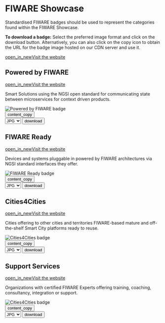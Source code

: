 <div id="social-meta">
<meta property="og:title" content="Guidelines for the usage of FIWARE logos and visual identity" />
<meta property="og:description" content="These guidelines help you to use best our FIWARE brand assets." />
<meta property="og:type" content="documentation" />
<meta property="og:url" content="https://fiware-brand-guide.readthedocs.org" />
<meta property="og:image" content="https://www.fiware.org/wp-content/uploads/FF_Banner_General.png" />
<meta name="twitter:card" content="summary_large_image">
<meta name="twitter:site" content="@FIWARE">
<meta name="twitter:title" content="Guidelines for the usage of FIWARE logos and visual identity">
<meta name="twitter:description" content="These guidelines help you to use best our FIWARE brand assets.">
<meta name="twitter:image" content="https://www.fiware.org/wp-content/uploads/FF_Banner_General.png">
</div>

# FIWARE Showcase

Standardised FIWARE badges should be used to represent the categories found within the FIWARE Showcase.

**To download a badge:** Select the preferred image format and click on the download button. Alternatively, you can also click on the copy icon to obtain the URL for the badge image hosted on our CDN server and use it.

<div class="primary-btn">
    <a href="#" target="_blank"><span class="material-symbols-outlined">open_in_new</span>Visit the website</a>
</div>

## Powered by FIWARE

<div class="secondary-btn">
    <a href="https://www.fiware.org/marketplace/svg/powered-by-fiware/" target="_blank"><span class="material-symbols-outlined">open_in_new</span>Visit the website</a>
</div>

<p class="description">Smart Solutions using the NGSI open standard for communicating state between microservices for context driven products.</p>

<div class="badges-container">
    <div class="badge-container">
        <img class="badge" src="https://www.fiware.org/custom/brand-guide/img/badges/marketplace/svg/powered-by-fiware.svg" alt="Powered by FIWARE badge" onContextMenu="return false;">
        <div class="dwl-container">
            <button class="copy" data-clipboard-text="https://www.fiware.org/custom/brand-guide/img/badges/marketplace/svg/powered-by-fiware.svg" data-original-title="Copied!"><span class="material-symbols-outlined">content_copy</span></button>
            <form class="badge-dwl" target="_blank" onsubmit="this.action = document.getElementById('poweredbyfiware').value">
                    <select id="poweredbyfiware">
                        <option value="https://www.fiware.org/custom/brand-guide/img/badges/marketplace/jpg/powered-by-fiware.jpg">JPG</option>
                        <option value="https://www.fiware.org/custom/brand-guide/img/badges/marketplace/png/powered-by-fiware.png">PNG</option>
                        <option value="https://www.fiware.org/custom/brand-guide/img/badges/marketplace/svg/powered-by-fiware.svg">SVG</option>
                        <option value="https://www.fiware.org/custom/brand-guide/img/badges/marketplace/eps/powered-by-fiware.eps">EPS</option>
                    </select>
                <input type="submit" value="download" class="material-symbols-outlined dwl" />
            </form>
        </div>
    </div>
</div>

## FIWARE Ready

<div class="secondary-btn">
    <a href="https://www.fiware.org/marketplace/svg/fiware-ready/" target="_blank"><span class="material-symbols-outlined">open_in_new</span>Visit the website</a>
</div>

<p class="description">Devices and systems pluggable in powered by FIWARE architectures via NGSI standard interfaces they offer.</p>

<div class="badges-container">
    <div class="badge-container">
        <img class="badge" src="https://www.fiware.org/custom/brand-guide/img/badges/marketplace/svg/fiware-ready.svg" alt="FIWARE Ready badge" onContextMenu="return false;">
        <div class="dwl-container">
            <button class="copy" data-clipboard-text="https://www.fiware.org/custom/brand-guide/img/badges/marketplace/svg/fiware-ready.svg" data-original-title="Copied!"><span class="material-symbols-outlined">content_copy</span></button>
            <form class="badge-dwl" target="_blank" onsubmit="this.action = document.getElementById('fiwareready').value">
                    <select id="fiwareready">
                        <option value="https://www.fiware.org/custom/brand-guide/img/badges/marketplace/jpg/fiware-ready.jpg">JPG</option>
                        <option value="https://www.fiware.org/custom/brand-guide/img/badges/marketplace/png/fiware-ready.png">PNG</option>
                        <option value="https://www.fiware.org/custom/brand-guide/img/badges/marketplace/svg/fiware-ready.svg">SVG</option>
                        <option value="https://www.fiware.org/custom/brand-guide/img/badges/marketplace/eps/fiware-ready.eps">EPS</option>
                    </select>
                <input type="submit" value="download" class="material-symbols-outlined dwl" />
            </form>
        </div>
    </div>
</div>

## Cities4Cities

<div class="secondary-btn">
    <a href="https://www.fiware.org/marketplace/svg/cities4cities/" target="_blank"><span class="material-symbols-outlined">open_in_new</span>Visit the website</a>
</div>

<p class="description">Cities offering to other cities and territories FIWARE-based mature and off-the-shelf Smart City platforms ready to reuse.</p>

<div class="badges-container">
    <div class="badge-container">
        <img class="badge" src="https://www.fiware.org/custom/brand-guide/img/badges/marketplace/svg/cities-4-cities.svg" alt="Cities4Cities badge" onContextMenu="return false;">
        <div class="dwl-container">
            <button class="copy" data-clipboard-text="https://www.fiware.org/custom/brand-guide/img/badges/marketplace/svg/cities-4-cities.svg" data-original-title="Copied!"><span class="material-symbols-outlined">content_copy</span></button>
            <form class="badge-dwl" target="_blank" onsubmit="this.action = document.getElementById('cities4cities').value">
                    <select id="cities4cities">
                        <option value="https://www.fiware.org/custom/brand-guide/img/badges/marketplace/jpg/cities-4-cities.jpg">JPG</option>
                        <option value="https://www.fiware.org/custom/brand-guide/img/badges/marketplace/png/cities-4-cities.png">PNG</option>
                        <option value="https://www.fiware.org/custom/brand-guide/img/badges/marketplace/svg/cities-4-cities.svg">SVG</option>
                        <option value="https://www.fiware.org/custom/brand-guide/img/badges/marketplace/eps/cities-4-cities.eps">EPS</option>
                    </select>
                <input type="submit" value="download" class="material-symbols-outlined dwl" />
            </form>
        </div>
    </div>
</div>

## Support Services

<div class="secondary-btn">
    <a href="https://www.fiware.org/marketplace/svg/support-services/" target="_blank"><span class="material-symbols-outlined">open_in_new</span>Visit the website</a>
</div>

<p class="description">Organizations with certified FIWARE Experts offering training, coaching, consultancy, integration or support.</p>

<div class="badges-container">
    <div class="badge-container">
        <img class="badge" src="https://www.fiware.org/custom/brand-guide/img/badges/marketplace/svg/support-services.svg" alt="Cities4Cities badge" onContextMenu="return false;">
        <div class="dwl-container">
            <button class="copy" data-clipboard-text="https://www.fiware.org/custom/brand-guide/img/badges/marketplace/svg/support-services.svg" data-original-title="Copied!"><span class="material-symbols-outlined">content_copy</span></button>
            <form class="badge-dwl" target="_blank" onsubmit="this.action = document.getElementById('supportservices').value">
                    <select id="supportservices">
                        <option value="https://www.fiware.org/custom/brand-guide/img/badges/marketplace/jpg/support-services.jpg">JPG</option>
                        <option value="https://www.fiware.org/custom/brand-guide/img/badges/marketplace/png/support-services.png">PNG</option>
                        <option value="https://www.fiware.org/custom/brand-guide/img/badges/marketplace/svg/support-services.svg">SVG</option>
                        <option value="https://www.fiware.org/custom/brand-guide/img/badges/marketplace/eps/support-services.eps">EPS</option>
                    </select>
                <input type="submit" value="download" class="material-symbols-outlined dwl" />
            </form>
        </div>
    </div>
</div>